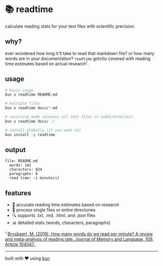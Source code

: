 # 📚 readtime

calculate reading stats for your text files with scientific precision.

## why?

ever wondered how long it'll take to read that markdown file? or how many words are in your documentation? `readtime` gotchu covered with reading time estimates based on actual research¹.

## usage

```bash
# basic usage
bun x readtime README.md

# multiple files
bun x readtime docs/*.md

# recursive mode (process all text files in subdirectories)
bun x readtime docs/ -r

# install globally (if you want to)
bun install -g readtime
```

## output

```
file: README.md
  words: 142
  characters: 824
  paragraphs: 6
  read time: ~1 minute(s)
```

## features

- 🎯 accurate reading time estimates based on research
- 📁 process single files or entire directories
- 🔍 supports .txt, .md, .html, and .json files
- 📊 detailed stats (words, characters, paragraphs)

¹ [Brysbaert, M. (2019). How many words do we read per minute? A review and meta-analysis of reading rate. Journal of Memory and Language, 109, Article 104047.](https://psycnet.apa.org/record/2019-59523-001).

---

built with ❤️ using [bun](https://bun.sh)
